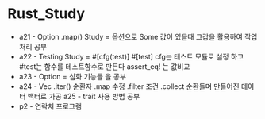 # Rust_Study
- a21 - Option .map() Study = 옵션으로 Some 값이 있을때 그갑을 활용하여 작업처리 공부
- a22 - Testing Study = #[cfg(test)] #[test] cfg는 테스트 모듈로 설정 하고 #test는 함수를 테스트함수로 만든다 assert_eq! 는 값비교
- a23 - Option = 심화 기능들 을 공부
- a24 - Vec .iter() 순환자 .map 수정 .filter 조건 .collect 순환돌며 만들어진 데이터 백터로 가공 a25 - trait 사용 방법 공부
- p2 - 연락처 프로그램
